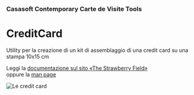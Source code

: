 ﻿### Casasoft Contemporary Carte de Visite Tools

# CreditCard

Utility per la creazione di un kit di assemblaggio di una credit card su una stampa 10x15 cm

Leggi la [documentazione sul sito «The Strawberry Field»](https://strawberryfield.altervista.org/carte_de_visite/creazione_creditcards.php)  
oppure la [man page](../docs/man_CreditCard.md)

![Le credit card](https://strawberryfield.altervista.org/carte_de_visite/foto/dorsi_creditcards.jpg)

